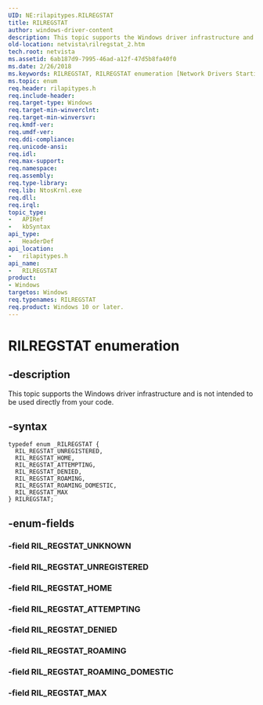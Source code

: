 ```yaml
---
UID: NE:rilapitypes.RILREGSTAT
title: RILREGSTAT
author: windows-driver-content
description: This topic supports the Windows driver infrastructure and is not intended to be used directly from your code.
old-location: netvista\rilregstat_2.htm
tech.root: netvista
ms.assetid: 6ab187d9-7995-46ad-a12f-47d5b8fa40f0
ms.date: 2/26/2018
ms.keywords: RILREGSTAT, RILREGSTAT enumeration [Network Drivers Starting with Windows Vista], RIL_REGSTAT_ATTEMPTING, RIL_REGSTAT_DENIED, RIL_REGSTAT_HOME, RIL_REGSTAT_MAX, RIL_REGSTAT_ROAMING, RIL_REGSTAT_ROAMING_DOMESTIC, RIL_REGSTAT_UNREGISTERED, netvista.rilregstat_2, rilapitypes/RILREGSTAT, rilapitypes/RIL_REGSTAT_ATTEMPTING, rilapitypes/RIL_REGSTAT_DENIED, rilapitypes/RIL_REGSTAT_HOME, rilapitypes/RIL_REGSTAT_MAX, rilapitypes/RIL_REGSTAT_ROAMING, rilapitypes/RIL_REGSTAT_ROAMING_DOMESTIC, rilapitypes/RIL_REGSTAT_UNREGISTERED
ms.topic: enum
req.header: rilapitypes.h
req.include-header:
req.target-type: Windows
req.target-min-winverclnt:
req.target-min-winversvr:
req.kmdf-ver:
req.umdf-ver:
req.ddi-compliance:
req.unicode-ansi:
req.idl:
req.max-support:
req.namespace:
req.assembly:
req.type-library:
req.lib: NtosKrnl.exe
req.dll:
req.irql:
topic_type:
-	APIRef
-	kbSyntax
api_type:
-	HeaderDef
api_location:
-	rilapitypes.h
api_name:
-	RILREGSTAT
product:
- Windows
targetos: Windows
req.typenames: RILREGSTAT
req.product: Windows 10 or later.
---
```


# RILREGSTAT enumeration


## -description


This topic supports the Windows driver infrastructure and is not intended to be used directly from your code.


## -syntax


```
typedef enum _RILREGSTAT {
  RIL_REGSTAT_UNREGISTERED,
  RIL_REGSTAT_HOME,
  RIL_REGSTAT_ATTEMPTING,
  RIL_REGSTAT_DENIED,
  RIL_REGSTAT_ROAMING,
  RIL_REGSTAT_ROAMING_DOMESTIC,
  RIL_REGSTAT_MAX
} RILREGSTAT;
```


## -enum-fields




### -field RIL_REGSTAT_UNKNOWN


### -field RIL_REGSTAT_UNREGISTERED


### -field RIL_REGSTAT_HOME


### -field RIL_REGSTAT_ATTEMPTING


### -field RIL_REGSTAT_DENIED


### -field RIL_REGSTAT_ROAMING


### -field RIL_REGSTAT_ROAMING_DOMESTIC


### -field RIL_REGSTAT_MAX

